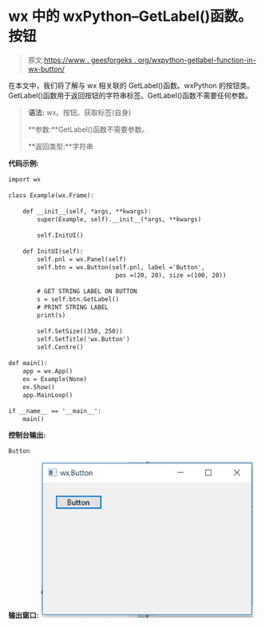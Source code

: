 # wx 中的 wxPython–GetLabel()函数。按钮

> 原文:[https://www . geesforgeks . org/wxpython-getlabel-function-in-wx-button/](https://www.geeksforgeeks.org/wxpython-getlabel-function-in-wx-button/)

在本文中，我们将了解与 wx 相关联的 GetLabel()函数。wxPython 的按钮类。GetLabel()函数用于返回按钮的字符串标签。GetLabel()函数不需要任何参数。

> **语法:** wx。按钮。获取标签(自身)
> 
> **参数:**GetLabel()函数不需要参数。
> 
> **返回类型:**字符串

**代码示例:**

```
import wx

class Example(wx.Frame):

    def __init__(self, *args, **kwargs):
        super(Example, self).__init__(*args, **kwargs)

        self.InitUI()

    def InitUI(self):
        self.pnl = wx.Panel(self)
        self.btn = wx.Button(self.pnl, label ='Button', 
                              pos =(20, 20), size =(100, 20))

        # GET STRING LABEL ON BUTTON
        s = self.btn.GetLabel()
        # PRINT STRING LABEL
        print(s)

        self.SetSize((350, 250))
        self.SetTitle('wx.Button')
        self.Centre()

def main():
    app = wx.App()
    ex = Example(None)
    ex.Show()
    app.MainLoop()

if __name__ == '__main__':
    main()
```

**控制台输出:**

```
Button

```

**输出窗口:**
![](img/74eea21532d58564f73ad41fa0386976.png)